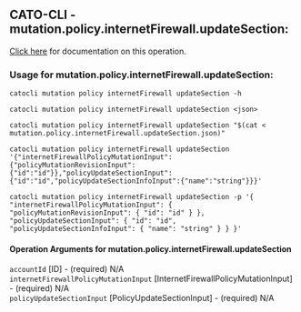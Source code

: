 
## CATO-CLI - mutation.policy.internetFirewall.updateSection:
[Click here](https://api.catonetworks.com/documentation/#mutation-mutation.policy.internetFirewall.updateSection) for documentation on this operation.

### Usage for mutation.policy.internetFirewall.updateSection:

`catocli mutation policy internetFirewall updateSection -h`

`catocli mutation policy internetFirewall updateSection <json>`

`catocli mutation policy internetFirewall updateSection "$(cat < mutation.policy.internetFirewall.updateSection.json)"`

`catocli mutation policy internetFirewall updateSection '{"internetFirewallPolicyMutationInput":{"policyMutationRevisionInput":{"id":"id"}},"policyUpdateSectionInput":{"id":"id","policyUpdateSectionInfoInput":{"name":"string"}}}'`

`catocli mutation policy internetFirewall updateSection -p '{
    "internetFirewallPolicyMutationInput": {
        "policyMutationRevisionInput": {
            "id": "id"
        }
    },
    "policyUpdateSectionInput": {
        "id": "id",
        "policyUpdateSectionInfoInput": {
            "name": "string"
        }
    }
}'`


#### Operation Arguments for mutation.policy.internetFirewall.updateSection ####

`accountId` [ID] - (required) N/A    
`internetFirewallPolicyMutationInput` [InternetFirewallPolicyMutationInput] - (required) N/A    
`policyUpdateSectionInput` [PolicyUpdateSectionInput] - (required) N/A    
